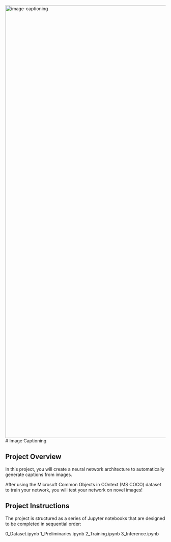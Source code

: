 <img width="1354" alt="image-captioning" src="https://user-images.githubusercontent.com/68400719/147161760-9f5417c3-f309-4912-b9ef-64f65627e846.png">
# Image Captioning


## Project Overview
In this project, you will create a neural network architecture to automatically generate captions from images.

After using the Microsoft Common Objects in COntext (MS COCO) dataset to train your network, you will test your network on novel images!

## Project Instructions
The project is structured as a series of Jupyter notebooks that are designed to be completed in sequential order:

0_Dataset.ipynb
1_Preliminaries.ipynb
2_Training.ipynb
3_Inference.ipynb
